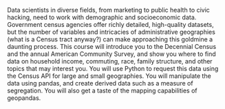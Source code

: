 Data scientists in diverse fields, from marketing to public health to civic hacking, need to work with demographic and socioeconomic data. Government census agencies offer richly detailed, high-quality datasets, but the number of variables and intricacies of administrative geographies (what is a Census tract anyway?) can make approaching this goldmine a daunting process. This course will introduce you to the Decennial Census and the annual American Community Survey, and show you where to find data on household income, commuting, race, family structure, and other topics that may interest you. You will use Python to request this data using the Census API for large and small geographies. You will manipulate the data using pandas, and create derived data such as a measure of segregation. You will also get a taste of the mapping capabilities of geopandas.
